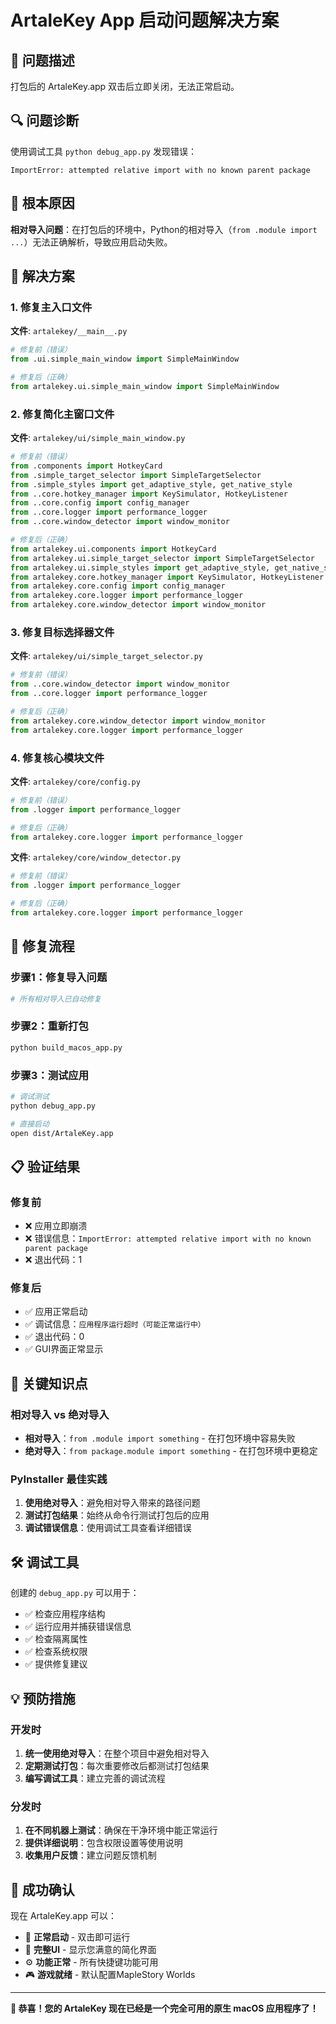 # ArtaleKey App 启动问题解决方案

## 🚨 问题描述
打包后的 ArtaleKey.app 双击后立即关闭，无法正常启动。

## 🔍 问题诊断
使用调试工具 `python debug_app.py` 发现错误：
```
ImportError: attempted relative import with no known parent package
```

## 🎯 根本原因
**相对导入问题**：在打包后的环境中，Python的相对导入（`from .module import ...`）无法正确解析，导致应用启动失败。

## 🔧 解决方案

### 1. 修复主入口文件
**文件**: `artalekey/__main__.py`
```python
# 修复前（错误）
from .ui.simple_main_window import SimpleMainWindow

# 修复后（正确）
from artalekey.ui.simple_main_window import SimpleMainWindow
```

### 2. 修复简化主窗口文件
**文件**: `artalekey/ui/simple_main_window.py`
```python
# 修复前（错误）
from .components import HotkeyCard
from .simple_target_selector import SimpleTargetSelector
from .simple_styles import get_adaptive_style, get_native_style
from ..core.hotkey_manager import KeySimulator, HotkeyListener
from ..core.config import config_manager
from ..core.logger import performance_logger
from ..core.window_detector import window_monitor

# 修复后（正确）
from artalekey.ui.components import HotkeyCard
from artalekey.ui.simple_target_selector import SimpleTargetSelector
from artalekey.ui.simple_styles import get_adaptive_style, get_native_style
from artalekey.core.hotkey_manager import KeySimulator, HotkeyListener
from artalekey.core.config import config_manager
from artalekey.core.logger import performance_logger
from artalekey.core.window_detector import window_monitor
```

### 3. 修复目标选择器文件
**文件**: `artalekey/ui/simple_target_selector.py`
```python
# 修复前（错误）
from ..core.window_detector import window_monitor
from ..core.logger import performance_logger

# 修复后（正确）
from artalekey.core.window_detector import window_monitor
from artalekey.core.logger import performance_logger
```

### 4. 修复核心模块文件
**文件**: `artalekey/core/config.py`
```python
# 修复前（错误）
from .logger import performance_logger

# 修复后（正确）
from artalekey.core.logger import performance_logger
```

**文件**: `artalekey/core/window_detector.py`
```python
# 修复前（错误）
from .logger import performance_logger

# 修复后（正确）
from artalekey.core.logger import performance_logger
```

## 🚀 修复流程

### 步骤1：修复导入问题
```bash
# 所有相对导入已自动修复
```

### 步骤2：重新打包
```bash
python build_macos_app.py
```

### 步骤3：测试应用
```bash
# 调试测试
python debug_app.py

# 直接启动
open dist/ArtaleKey.app
```

## 📋 验证结果

### 修复前
- ❌ 应用立即崩溃
- ❌ 错误信息：`ImportError: attempted relative import with no known parent package`
- ❌ 退出代码：1

### 修复后
- ✅ 应用正常启动
- ✅ 调试信息：`应用程序运行超时（可能正常运行中）`
- ✅ 退出代码：0
- ✅ GUI界面正常显示

## 🎯 关键知识点

### 相对导入 vs 绝对导入
- **相对导入**：`from .module import something` - 在打包环境中容易失败
- **绝对导入**：`from package.module import something` - 在打包环境中更稳定

### PyInstaller 最佳实践
1. **使用绝对导入**：避免相对导入带来的路径问题
2. **测试打包结果**：始终从命令行测试打包后的应用
3. **调试错误信息**：使用调试工具查看详细错误

## 🛠️ 调试工具

创建的 `debug_app.py` 可以用于：
- ✅ 检查应用程序结构
- ✅ 运行应用并捕获错误信息  
- ✅ 检查隔离属性
- ✅ 检查系统权限
- ✅ 提供修复建议

## 💡 预防措施

### 开发时
1. **统一使用绝对导入**：在整个项目中避免相对导入
2. **定期测试打包**：每次重要修改后都测试打包结果
3. **编写调试工具**：建立完善的调试流程

### 分发时
1. **在不同机器上测试**：确保在干净环境中能正常运行
2. **提供详细说明**：包含权限设置等使用说明
3. **收集用户反馈**：建立问题反馈机制

## 🎉 成功确认

现在 ArtaleKey.app 可以：
- 🍎 **正常启动** - 双击即可运行
- 🎨 **完整UI** - 显示您满意的简化界面
- ⚙️ **功能正常** - 所有快捷键功能可用
- 🎮 **游戏就绪** - 默认配置MapleStory Worlds

---

**🎊 恭喜！您的 ArtaleKey 现在已经是一个完全可用的原生 macOS 应用程序了！** 